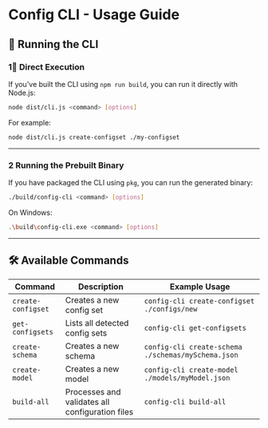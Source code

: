 # Config CLI - Usage Guide

## 🚀 Running the CLI

### **1⃣ Direct Execution**
If you've built the CLI using `npm run build`, you can run it directly with Node.js:

```sh
node dist/cli.js <command> [options]
```

For example:
```sh
node dist/cli.js create-configset ./my-configset
```

---

### **2 Running the Prebuilt Binary**
If you have packaged the CLI using `pkg`, you can run the generated binary:

```sh
./build/config-cli <command> [options]
```

On Windows:
```sh
.\build\config-cli.exe <command> [options]
```

---

## 🛠 Available Commands

| Command                | Description                                             | Example Usage |
|------------------------|---------------------------------------------------------|--------------|
| `create-configset`     | Creates a new config set                               | `config-cli create-configset ./configs/new` |
| `get-configsets`       | Lists all detected config sets                         | `config-cli get-configsets` |
| `create-schema`        | Creates a new schema                                   | `config-cli create-schema ./schemas/mySchema.json` |
| `create-model`         | Creates a new model                                    | `config-cli create-model ./models/myModel.json` |
| `build-all`            | Processes and validates all configuration files        | `config-cli build-all` |

